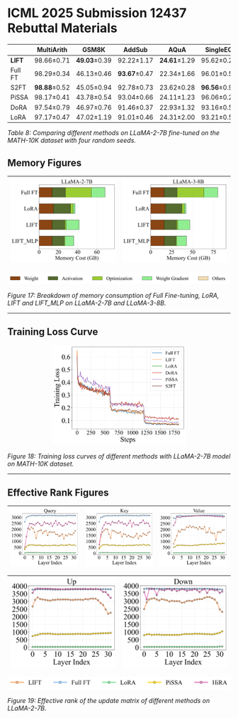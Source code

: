 # ICML 2025 Submission 12437 Rebuttal Materials

||  MultiArith    | GSM8K    |  AddSub    |  AQuA  |  SingleEQ  |  SVAMP  |  MAWPS  |  Avg.  |
|-|-------------|-------------|-------------|-|-|-|-|-|
|**LIFT**| 98.66±0.71 | **49.03**±0.39 | 92.22±1.17  |**24.61**±1.29 | 95.62±0.29 |  63.15±1.00  |  **89.60**±0.46  |  **73.27**±0.45  |
|Full FT| 98.29±0.34 | 46.13±0.46 | **93.67**±0.47 | 22.34±1.66 |  96.01±0.56  |  61.93±1.21  |  89.50±0.89  |  72.55±0.50  |
|S2FT| **98.88**±0.52 | 45.05±0.94 | 92.78±0.73 | 23.62±0.28 |  **96.56**±0.95  |  59.2±0.60  |  89.39±0.46  | 72.21±0.45 |
|PiSSA| 98.17±0.41 | 43.78±0.54 | 93.04±0.66 | 24.11±1.23 |  96.06±0.24  |  59.25±0.86  |  89.60±0.75  | 72.00±0.14|
|DoRA| 97.54±0.79 | 46.97±0.76 | 91.46±0.37 | 22.93±1.32 |  93.16±0.56 |  62.65±0.72 |  88.13±1.24  |71.83±0.39 |
|LoRA| 97.17±0.47  | 47.02±1.19 | 91.01±0.46 | 24.31±2.00 |  93.21±0.53  |  **63.48**±0.61  |  87.61±0.70 |  71.97±0.18 |

*Table 8: Comparing different methods on LLaMA-2-7B fine-tuned on the MATH-10K dataset with four random seeds.*

## Memory Figures

| ![7B model](./figures/memory/7b_1024.png) | ![8B model](./figures/memory/8b_1024.png) |
|-------------------------------------------|-------------------------------------------|

![Memory Legend](./figures/memory/memory_legend.png)

*Figure 17: Breakdown of memory consumption of Full Fine-tuning, LoRA, LIFT and LIFT_MLP on LLaMA-2-7B and LLaMA-3-8B.*

---

## Training Loss Curve

<p align="center">
  <img src="./figures/loss_all.png" alt="Loss Curve" width="300">
</p>

*Figure 18: Training loss curves of different methods with LLaMA-2-7B model on MATH-10K dataset.*

---

## Effective Rank Figures

<!-- Three images in a row -->
| ![Q](./figures/effective_rank/7B_q_proj_no_y.png) | ![K](./figures/effective_rank/7B_k_proj_no_y.png) | ![V](./figures/effective_rank/7B_v_proj_no_y.png) |
|----------------------------------------------------|----------------------------------------------------|----------------------------------------------------|

<!-- Next row (Up, Down) -->
| ![Up](./figures/effective_rank/7B_up_proj_no_y.png) | ![Down](./figures/effective_rank/7B_down_proj_no_y.png) |
|------------------------------------------------------|---------------------------------------------------------|

![Effective Rank Legend](./figures/effective_rank/effective_rank_legend.png)

*Figure 19: Effective rank of the update matrix of different methods on LLaMA-2-7B.*